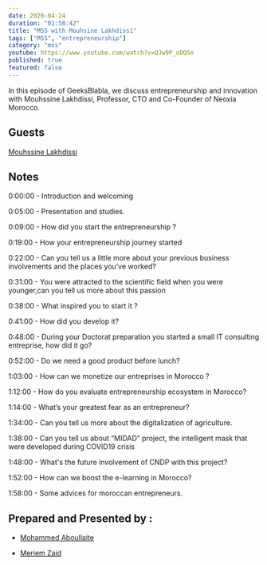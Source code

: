 ```yaml
---
date: 2020-04-24
duration: "01:58:42"
title: "MSS with Mouhsine Lakhdissi"
tags: ["MSS", "entrepreneurship"]
category: "mss"
youtube: https://www.youtube.com/watch?v=QJw9P_oDQ5o
published: true
featured: false
---
```


In this episode of GeeksBlabla, we discuss entrepreneurship and innovation with Mouhssine Lakhdissi, Professor, CTO and Co-Founder of Neoxia Morocco.

## Guests

[Mouhssine Lakhdissi](https://www.facebook.com/mouhsine.lakhdissi)

## Notes

0:00:00 - Introduction and welcoming

0:05:00 - Presentation and studies.

0:09:00 - How did you start the entrepreneurship ?

0:19:00 - How your entrepreneurship journey started

0:22:00 - Can you tell us a little more about your previous business involvements and the places you’ve worked?

0:31:00 - You were attracted to the scientific field when you were younger,can you tell us more about this passion

0:38:00 - What inspired you to start it ?

0:41:00 - How did you develop it?

0:48:00 - During your Doctorat preparation you started a small IT consulting entreprise, how did it go?

0:52:00 - Do we need a good product before lunch?

1:03:00 - How can we monetize our entreprises in Morocco ?

1:12:00 - How do you evaluate entrepreneurship ecosystem in Morocco?

1:14:00 - What’s your greatest fear as an entrepreneur?

1:34:00 - Can you tell us more about the digitalization of agriculture.

1:38:00 - Can you tell us about “MIDAD” project, the intelligent mask that were developed during COVID19 crisis

1:48:00 - What's the future involvement of CNDP with this project?

1:52:00 - How can we boost the e-learning in Morocco?

1:58:00 - Some advices for moroccan entrepreneurs.

## Prepared and Presented by :

- [Mohammed Aboullaite](https://www.facebook.com/aboullaite)

- [Meriem Zaid](https://www.facebook.com/MeriemZaid)
